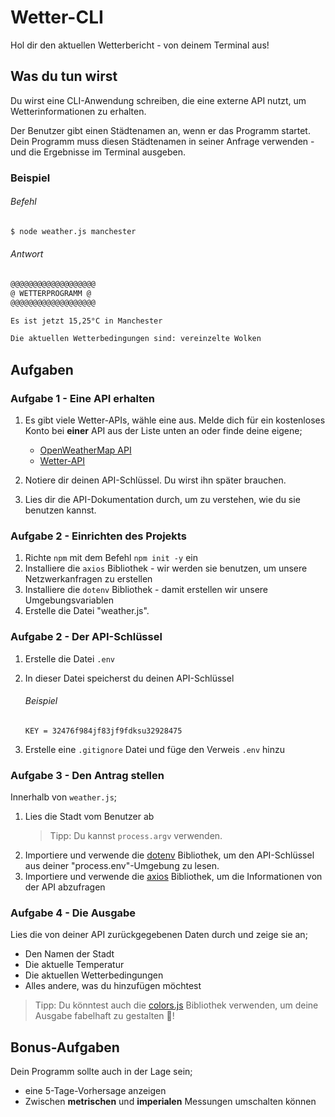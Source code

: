 # Wetter-CLI

Hol dir den aktuellen Wetterbericht - von deinem Terminal aus!

## Was du tun wirst

Du wirst eine CLI-Anwendung schreiben, die eine externe API nutzt, um Wetterinformationen zu erhalten.

Der Benutzer gibt einen Städtenamen an, wenn er das Programm startet. Dein Programm muss diesen Städtenamen in seiner Anfrage verwenden - und die Ergebnisse im Terminal ausgeben.

### Beispiel

###### Befehl

```bash
$ node weather.js manchester
```

###### Antwort

```bash
@@@@@@@@@@@@@@@@@@@
@ WETTERPROGRAMM @
@@@@@@@@@@@@@@@@@@@

Es ist jetzt 15,25°C in Manchester

Die aktuellen Wetterbedingungen sind: vereinzelte Wolken
```

## Aufgaben

### Aufgabe 1 - Eine API erhalten

1. Es gibt viele Wetter-APIs, wähle eine aus. Melde dich für ein kostenloses Konto bei **einer** API aus der Liste unten an oder finde deine eigene;

   - [OpenWeatherMap API](https://openweathermap.org/)
   - [Wetter-API](https://www.weatherapi.com/)

2. Notiere dir deinen API-Schlüssel. Du wirst ihn später brauchen.
3. Lies dir die API-Dokumentation durch, um zu verstehen, wie du sie benutzen kannst.

### Aufgabe 2 - Einrichten des Projekts

1. Richte `npm` mit dem Befehl `npm init -y` ein
2. Installiere die `axios` Bibliothek - wir werden sie benutzen, um unsere Netzwerkanfragen zu erstellen
3. Installiere die `dotenv` Bibliothek - damit erstellen wir unsere Umgebungsvariablen
4. Erstelle die Datei "weather.js".

### Aufgabe 2 - Der API-Schlüssel

1. Erstelle die Datei `.env`
2. In dieser Datei speicherst du deinen API-Schlüssel

   ###### Beispiel

   ```Text
   KEY = 32476f984jf83jf9fdksu32928475
   ```

3. Erstelle eine `.gitignore` Datei und füge den Verweis `.env` hinzu

### Aufgabe 3 - Den Antrag stellen

Innerhalb von `weather.js`;

1. Lies die Stadt vom Benutzer ab
   > Tipp: Du kannst `process.argv` verwenden.
2. Importiere und verwende die [dotenv](https://github.com/motdotla/dotenv) Bibliothek, um den API-Schlüssel aus deiner "process.env"-Umgebung zu lesen.
3. Importiere und verwende die [axios](https://github.com/axios/axios) Bibliothek, um die Informationen von der API abzufragen

### Aufgabe 4 - Die Ausgabe

Lies die von deiner API zurückgegebenen Daten durch und zeige sie an;

- Den Namen der Stadt
- Die aktuelle Temperatur
- Die aktuellen Wetterbedingungen
- Alles andere, was du hinzufügen möchtest

> Tipp: Du könntest auch die [colors.js](https://github.com/Marak/colors.js) Bibliothek verwenden, um deine Ausgabe fabelhaft zu gestalten 🤩!

## Bonus-Aufgaben

Dein Programm sollte auch in der Lage sein;

- eine 5-Tage-Vorhersage anzeigen
- Zwischen **metrischen** und **imperialen** Messungen umschalten können
